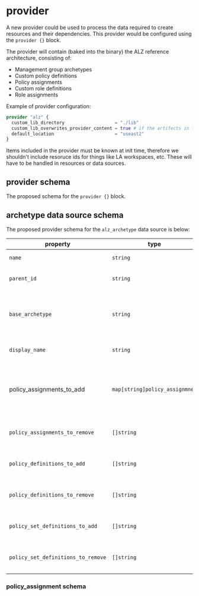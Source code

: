 # provider

A new provider could be used to process the data required to create resources and their dependencies.
This provider would be configured using the `provider {}` block.

The provider will contain (baked into the binary) the ALZ reference architecture, consisting of:

- Management group archetypes
- Custom policy definitions
- Policy assignments
- Custom role definitions
- Role assignments

Example of provider configuration:

```terraform
provider "alz" {
  custom_lib_directory                   = "./lib"
  custom_lib_overwrites_provider_content = true # if the artifects in the custom lib directory have the same `name` property as those included in the provider, should they overwrite?
  default_location                       = "useast2"
}
```

Items included in the provider must be known at init time, therefore we shouldn't include resoruce ids for things like LA workspaces, etc.
These will have to be handled in resources or data sources.

## provider schema

The proposed schema for the `provider {}` block.



## archetype data source schema

The proposed provider schema for the `alz_archetype` data source is below:

| property | type | description | optional |
| - | - | - | - |
| `name` | `string` | The name of the management group | no |
| `parent_id` | `string` | The name of the parent management group | no |
| `base_archetype` | `string` | The name of the archetype that is built into the provider (use `empty` to completely customize a mg). | no |
| `display_name` | `string` | The display name of the management group | yes |
| policy_assignments_to_add | `map[string]policy_assignmnet` | The additional or overwritten policy assignments at this scope. See [policy_assigment](#policy_assignment schema). | yes |
| `policy_assignments_to_remove` | `[]string` | The list of assignments to remove from the archetype | yes |
| `policy_definitions_to_add` | `[]string` | The list of policy definition names to add from the `lib_directory` | yes |
| `policy_definitions_to_remove` | `[]string` | The list of policy definition names to remove from the archetype | yes |
| `policy_set_definitions_to_add` | `[]string` | The list of policy set definition names to add from the `lib_directory` | yes |
| `policy_set_definitions_to_remove` | `[]string` | The list of policy set definition names to remove from the archetype | yes |


### policy_assignment schema
